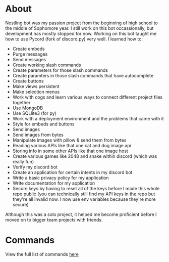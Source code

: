 # About
Nestling bot was my passion project from the beginning of high school to the middle of Sophomore year. I still work on this bot occassionally, but development has mostly stopped for now. 
Working on this bot taught me how to use Pycord (fork of discord.py) very well. I learned how to:

- Create embeds
- Purge messages
- Send messages
- Create working slash commands
- Create parameters for those slash commands
- Create paramters in those slash commands that have autocomplete
- Create buttons
- Make views persistent
- Make selection menus
- Work with cogs and learn various ways to connect different project files together
- Use MongoDB
- Use SQLlite3 (for py)
- Work with a deployment environment and the problems that came with it
- Style for embeds and buttons
- Send images
- Send images from bytes
- Manipulate images with pillow & send them from bytes
- Reading various APIs like that one cat and dog image api
- Storing info in some other APIs like that one image host
- Create various games like 2048 and snake within discord (which was really fun)
- Verify my discord bot
- Create an application for certain intents in my discord bot
- Write a basic privacy policy for my application
- Write documentation for my application
- Secure keys by having to reset all of the keys before I made this whole repo public (you can technically still find my API keys in the repo but they're all invalid now. I now use env variables because they're more secure)

Although this was a solo project, it helped me become proficient before I moved on to bigger team projects with friends.

# Commands

View the full list of commands [here](https://nestlingbot.gitbook.io/nestling-bot-documentation/)
